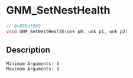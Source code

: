 # GNM_SetNestHealth
```c
// 0x005df990
void GNM_SetNestHealth(unk p0, unk p1, unk p2)
```
## Description
```
Minimum Arguments: 3
Maximum Arguments: 3
```
